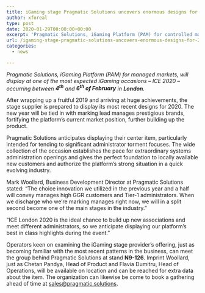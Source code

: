 ```yaml
---
title: iGaming stage Pragmatic Solutions uncovers enormous designs for 2020 at ICE London
author: xforeal 
type: post
date: 2020-01-29T00:00:00+00:00
excerpt: 'Pragmatic Solutions, iGaming Platform (PAM) for controlled markets, will display at one of the most expected iGaming occasions &amp;ndash; ICE 2020 &amp;ndash; occurring somewhere in the range of fourth and sixth of February in London '
url: /igaming-stage-pragmatic-solutions-uncovers-enormous-designs-for-2020-at-ice-london/
categories:
  - news

---
```

_Pragmatic Solutions, iGaming Platform (PAM) for managed markets, will display at one of the most expected iGaming occasions &ndash; ICE 2020 &ndash; occurring between **4<sup>th</sup>** and **6<sup>th</sup> of February** in **London**._ 

After wrapping up a fruitful 2019 and arriving at huge achievements, the stage supplier is prepared to display its most recent designs for 2020. The new year will be tied in with marking lead manages prestigious brands, fortifying the platform&rsquo;s current market position, further building up the product.

Pragmatic Solutions anticipates displaying their center item, particularly intended for tending to significant administrator torment focuses. The wide collection of the occasion establishes the pace for extraordinary systems administration openings and gives the perfect foundation to locally available new customers and authorize the platform&rsquo;s strong situation in a quick evolving industry.

Mark Woollard, Business Development Director at Pragmatic Solutions stated: &ldquo;The choice innovation we utilized in the previous year and a half will convey manages high GGR customers and Tier-1 administrators. When we discharge who we&rsquo;re marking manages right now, we will in a split second become one of the main stages in the industry.&rdquo;

&ldquo;ICE London 2020 is the ideal chance to build up new associations and meet different administrators, so we anticipate displaying our platform&rsquo;s best in class highlights during the event.&rdquo;

Operators keen on examining the iGaming stage provider&rsquo;s offering, just as becoming familiar with the most recent patterns in the business, can meet the group behind Pragmatic Solutions at stand **N9-126**. Imprint Woollard, just as Chetan Pandya, Head of Product and Flavia Dumitru, Head of Operations, will be available on location and can be reached for extra data about the item. The organization can likewise be come to book a gathering ahead of time at sales@pragmatic.solutions.